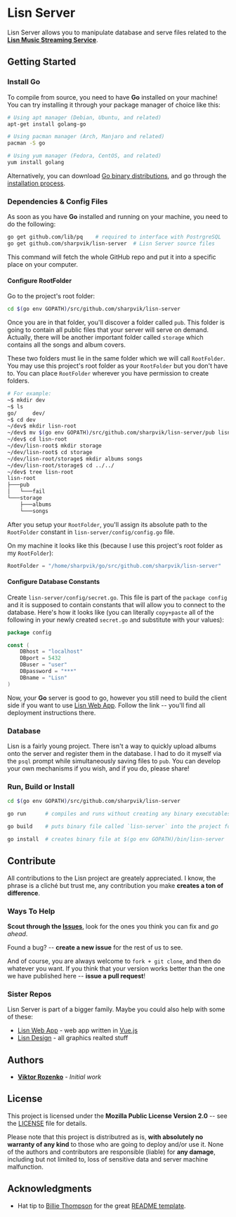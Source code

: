 # Lisn Server

Lisn Server allows you to manipulate database and serve files related to the
**[Lisn Music Streaming Service]**.

[Lisn Music Streaming Service]: https://github./com/sharpvik/Lisn



## Getting Started

### Install Go

To compile from source, you need to have **Go** installed on your machine! You
can try installing it through your package manager of choice like this:

```bash
# Using apt manager (Debian, Ubuntu, and related)
apt-get install golang-go

# Using pacman manager (Arch, Manjaro and related)
pacman -S go

# Using yum manager (Fedora, CentOS, and related)
yum install golang
```

Alternatively, you can download [Go binary distributions][bin], and go through
the [installation process][install].

[bin]: https://golang.org/dl/
[install]: https://golang.org/doc/install
[GOPATH]: https://github.com/golang/go/wiki/SettingGOPATH


### Dependencies & Config Files

As soon as you have **Go** installed and running on your machine, you need to do
the following:

```bash
go get github.com/lib/pq    # required to interface with PostrgreSQL
go get github.com/sharpvik/lisn-server  # Lisn Server source files
```

This command will fetch the whole GitHub repo and put it into a specific place
on your computer.

#### Configure RootFolder

Go to the project's root folder:

```bash
cd $(go env GOPATH)/src/github.com/sharpvik/lisn-server
```

Once you are in that folder, you'll discover a folder called `pub`. This folder
is going to contain all public files that your server will serve on demand.
Actually, there will be another important folder called `storage` which contains
all the songs and album covers.

These two folders must lie in the same folder which we will call `RootFolder`.
You may use this project's root folder as your `RootFolder` but you don't have
to. You can place `RootFolder` wherever you have permission to create folders.

```bash
# For example:
~$ mkdir dev
~$ ls
go/     dev/
~$ cd dev
~/dev$ mkdir lisn-root
~/dev$ mv $(go env GOPATH)/src/github.com/sharpvik/lisn-server/pub lisn-root/
~/dev$ cd lisn-root
~/dev/lisn-root$ mkdir storage
~/dev/lisn-root$ cd storage
~/dev/lisn-root/storage$ mkdir albums songs
~/dev/lisn-root/storage$ cd ../../
~/dev$ tree lisn-root
lisn-root
├───pub
│   └───fail
└───storage
    ├───albums
    └───songs
```

After you setup your `RootFolder`, you'll assign its absolute path to the
`RootFolder` constant in `lisn-server/config/config.go` file.

On my machine it looks like this (because I use this project's root folder as my
`RootFolder`):

```go
RootFolder = "/home/sharpvik/go/src/github.com/sharpvik/lisn-server"
```

#### Configure Database Constants

Create `lisn-server/config/secret.go`. This file is part of the `package config`
and it is supposed to contain constants that will allow you to connect to the
database. Here's how it looks like (you can literally `copy+paste` all of the
following in your newly created `secret.go` and substitute with your values):

```go
package config

const (
    DBhost = "localhost"
    DBport = 5432
    DBuser = "user"
    DBpassword = "***"
    DBname = "Lisn"
)
```

Now, your **Go** server is good to go, however you still need to build the
client side if you want to use [Lisn Web App]. Follow the link -- you'll find
all deployment instructions there.

[Lisn Web App]: https://github.com/sharpvik/lisn-web-app


### Database

Lisn is a fairly young project. There isn't a way to quickly upload albums onto
the server and register them in the database. I had to do it myself via the
`psql` prompt while simultaneously saving files to `pub`. You can develop your
own mechanisms if you wish, and if you do, please share!


### Run, Build or Install

```bash
cd $(go env GOPATH)/src/github.com/sharpvik/lisn-server

go run      # compiles and runs without creating any binary executables

go build    # puts binary file called `lisn-server` into the project folder

go install  # creates binary file at $(go env GOPATH)/bin/lisn-server
```



## Contribute

All contributions to the Lisn project are greately appreciated. I know, the
phrase is a cliché but trust me, any contribution you make
**creates a ton of difference**.


### Ways To Help

**Scout through the [Issues]**, look for the ones you think you can fix and
*go ahead*.

[Issues]: https://github.com/sharpvik/lisn-server/issues

Found a bug? -- **create a new issue** for the rest of us to see.

And of course, you are always welcome to `fork + git clone`, and then do
whatever you want. If you think that your version works better than the one we
have published here -- **issue a pull request**!


### Sister Repos

Lisn Server is part of a bigger family. Maybe you could also help with some of
these:

- [Lisn Web App] - web app written in [Vue.js]
- [Lisn Design] - all graphics realted stuff

[Vue.js]: https://vuejs.org
[Lisn Design]: https://github.com/sharpvik/lisn-design



## Authors

- **[Viktor Rozenko]** - *Initial work*

[Viktor Rozenko]: https://github.com/sharpvik



## License

This project is licensed under the **Mozilla Public License Version 2.0** --
see the [LICENSE](LICENSE) file for details.

Please note that this project is distributred as is,
**with absolutely no warranty of any kind** to those who are going to deploy
and/or use it. None of the authors and contributors are responsible (liable)
for **any damage**, including but not limited to, loss of sensitive data and
server machine malfunction.



## Acknowledgments

- Hat tip to [Billie Thompson] for the great [README template].

[Billie Thompson]: https://gist.github.com/PurpleBooth
[README template]: https://gist.github.com/PurpleBooth/109311bb0361f32d87a2
